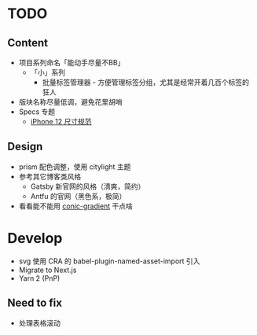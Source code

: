 # TODO

## Content
- 项目系列命名「能动手尽量不BB」
  - 「小」系列
    - 批量标签管理器 - 方便管理标签分组，尤其是经常开着几百个标签的狂人
- 版块名称尽量低调，避免花里胡哨
- Specs 专题
  - [iPhone 12 尺寸规范](https://mp.weixin.qq.com/s?__biz=MzI3NTE3ODIwNw==&mid=2649697236&idx=1&sn=d261d1632cbeabcd635898d1b91e915f&chksm=f3133c64c464b5726dee803a54f13352534b510c145d17af5543749880cb3dbf336505039b82&mpshare=1&scene=23&srcid=12046YG57copUQNCfKcPSDGK&sharer_sharetime=1607048221528&sharer_shareid=50faa6f39b5c2a5570136b3643728a35%23rd)

## Design
- prism 配色调整，使用 citylight 主题
- 参考其它博客类风格
  - Gatsby 新官网的风格（清爽，简约）
  - Antfu 的官网（黑色系，极简）
- 看看能不能用 [conic-gradient](https://developer.mozilla.org/en-US/docs/Web/CSS/conic-gradient()) 干点啥

# Develop
- svg 使用 CRA 的 babel-plugin-named-asset-import 引入
- Migrate to Next.js
- Yarn 2 (PnP)

## Need to fix
- 处理表格滚动
